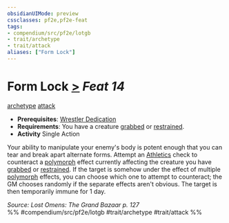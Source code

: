 ```yaml
---
obsidianUIMode: preview
cssclasses: pf2e,pf2e-feat
tags:
- compendium/src/pf2e/lotgb
- trait/archetype
- trait/attack
aliases: ["Form Lock"]
---
```

# Form Lock  [>](rules/core-rulebook/chapter-9-playing-the-game.md#Actions "Single Action") *Feat 14*  
[archetype](rules/traits/archetype.md "Archetype Feat Trait")  [attack](rules/traits/attack.md "Attack Combat Trait")  

- **Prerequisites**: [Wrestler Dedication](compendium/feats/wrestler-dedication-lotgb.md)
- **Requirements**: You have a creature [grabbed](rules/conditions.md#Grabbed) or [restrained](rules/conditions.md#Restrained).
- **Activity** Single Action

Your ability to manipulate your enemy's body is potent enough that you can tear and break apart alternate forms. Attempt an [Athletics](compendium/skills.md#Athletics) check to counteract a [polymorph](rules/traits/polymorph.md "Polymorph Effect Trait") effect currently affecting the creature you have [grabbed](rules/conditions.md#Grabbed) or [restrained](rules/conditions.md#Restrained). If the target is somehow under the effect of multiple [polymorph](rules/traits/polymorph.md "Polymorph Effect Trait") effects, you can choose which one to attempt to counteract; the GM chooses randomly if the separate effects aren't obvious. The target is then temporarily immune for 1 day.

*Source: Lost Omens: The Grand Bazaar p. 127*  
%% #compendium/src/pf2e/lotgb #trait/archetype #trait/attack %%